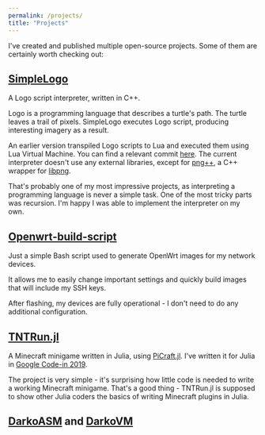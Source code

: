 ```yaml
---
permalink: /projects/
title: "Projects"
---
```


I've created and published multiple open-source projects.
Some of them are certainly worth checking out:

## [SimpleLogo](https://github.com/DarkoGNU/SimpleLogo)

A Logo script interpreter, written in C++.

Logo is a programming language that describes a turtle's path. The turtle leaves a trail of pixels.
SimpleLogo executes Logo script, producing interesting imagery as a result.

An earlier version transpiled Logo scripts to Lua and executed them using Lua Virtual Machine.
You can find a relevant commit [here](https://github.com/DarkoGNU/SimpleLogo/tree/38a22f4149b2c8dacb21768e56b1f4da0d5791e6).
The current interpreter doesn't use any external libraries, except for [png++](https://www.nongnu.org/pngpp/),
a C++ wrapper for [libpng](http://www.libpng.org/pub/png/libpng.html).

That's probably one of my most impressive projects, as interpreting a programming language is never a simple task.
One of the most tricky parts was recursion. I'm happy I was able to implement the interpreter on my own.

## [Openwrt-build-script](https://github.com/DarkoGNU/openwrt-build-script)

Just a simple Bash script used to generate OpenWrt images for my network devices.

It allows me to easily change important settings and quickly build images that will include my SSH keys.

After flashing, my devices are fully operational - I don't need to do any additional configuration.

## [TNTRun.jl](https://github.com/DarkoGNU/TNTRun.jl)

A Minecraft minigame written in Julia, using [PiCraft.jl](https://github.com/JuliaBerry/PiCraft.jl).
I've written it for Julia in [Google Code-in 2019](https://codein.withgoogle.com/).

The project is very simple - it's surprising how little code is needed to write a working Minecraft minigame.
That's a good thing - TNTRun.jl is supposed to show other Julia coders the basics of writing Minecraft plugins in Julia.

## [DarkoASM](https://github.com/DarkoGNU/DarkoASM) and [DarkoVM](https://github.com/DarkoGNU/DarkoVM)
